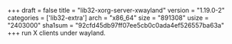 +++
draft = false
title = "lib32-xorg-server-xwayland"
version = "1.19.0-2"
categories = ['lib32-extra']
arch = "x86_64"
size = "891308"
usize = "2403000"
sha1sum = "92cfd45db97ff07ee5cb0c0ada4ef526557ba63a"
+++
run X clients under wayland.